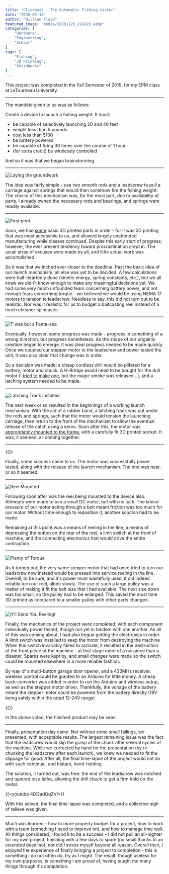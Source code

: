 ```yaml
---
title: "Clickbait - The Automatic Fishing Caster"
date: "2020-03-13"
author: "William Floyd"
featured_image: "media/20191120_224129.webp"
categories: [
    "Hardware",
    "Engineering",
    "School"
]
tags: [
    "Fishing",
    "3D Printing",
    "SolidWorks"
]
---
```


This project was completed in the Fall Semester of 2019, for my EPM class at LeTourneau University.

***

The mandate given to us was as follows:

Create a device to launch a fishing weight. It must:

* be capable of selectively launching 20 and 40 feet
* weight less than 5 pounds
* cost less than $100
* be battery powered
* be capable of firing 30 times over the course of 1 hour
* (for extra credit) be wirelessly controlled

And so it was that we began brainstorming.

***

![Laying the groundwork](media/20190919_143530.webp)

The idea was fairly simple - use two smooth rods and a leadscrew to pull a carriage against springs that would then somehow fire the fishing weight.
The choice of this mechanism was, for the most part, due to availability of parts.
I already owned the necessary rods and bearings, and springs were readily available.

***

![First print](media/20190919_224711.webp)

Soon, we had [some](media/20190919_213947.webp) basic 3D printed parts in order - for it was 3D printing that was most accessible to us, and allowed largely unattended manufacturing while classes continued.
Despite this early start of progress, however, the ever present tendency toward procrastination crept in.
The usual array of excuses were made by all, and little actual work was accomplished.

So it was that we inched ever closer to the deadline.
Past the basic idea of our launch mechanism, all else was yet to be decided.
A few calculations were half-heartedly done (kinetic energy, spring constants, etc.), but we all knew we didn't know enough to make any meaningful decisions yet.
We had some very much unfounded fears concerning battery power, and not enough fears concerning torque - we believed we would be using NEMA 17 motors to tension to leadscrew.
Needless to say, this did not turn out to be realistic.
Nor was it realistic for us to budget a baitcasting reel instead of a much cheaper spincaster.

***

![T'was but a Fanta-sea](media/20191010_152148.webp)

Eventually, however, some progress was made - progress in something of a wrong direction, but progress nonetheless.
As the shape of our ungainly creation began to emerge, it was clear progress needed to be made quickly.
Once we coupled our stepper motor to the leadscrew and power tested the unit, it was also clear that change was in order.

So a decision was made: a cheap cordless drill would be pilfered for a battery, motor and chuck.
A H-Bridge would need to be bought for the drill motor (I [tried to](media/20191025_194859.webp) [make one](media/20191102_144426.webp), but the magic smoke was released...), and a latching system needed to be made.

***

![Latching Track Installed](media/20191110_014623.webp)

The next week or so resulted in the beginnings of a working launch mechanism.
With the aid of a rubber band, a latching track was put under the rods and springs, such that the motor would tension the launching carriage, then return to the front of the mechanism to allow the eventual release of the catch using a servo.
Soon after this, the motor was [appropriately mounted to the frame](media/20191110_072012.webp), with a carefully fit 3D printed socket.
It was, it seemed, all coming together.

***

{{<youtube PWh-TsoAOK4>}}

Finally, some success came to us.
The motor was successfully power tested, along with the release of the launch mechanism.
The end was near, or so it seemed.

***

![Reel Mounted](media/20191115_090125.webp)

Following soon after was the reel being mounted to the device also.
Attempts were made to use a small DC motor, but with no luck.
The lateral pressure of our motor acting through a belt meant friction was too much for our motor.
Without time enough to reposition it, another solution had to be made.

Remaining at this point was a means of reeling in the line, a means of depressing the button on the rear of the reel, a limit switch at the front of machine, and the connecting electronics that would drive the entire contraption.

***

![Plenty of Torque](media/20191118_032416.webp)

As it turned out, the very same stepper motor that had once tried to turn our leadscrew now instead would be pressed into service reeling in the line.
Overkill, to be sure, and it's power most wastefully used, it did indeed reliably turn our reel, albeit slowly.
The use of such a large pulley was a matter of making it fit the belt size that I had available.
The next size down was too small, so the pulley had to be enlarged.
This saved the most time 3D printed as compared to a smaller pulley with other parts changed.

***

![It'll Send You Reeling!](media/20191120_224129.webp)

Finally, the mechanics of the project were completed, with each component individually power tested, though not yet in tandem with one another.
As all of this was coming about, I had also begun getting the electronics in order.
A limit switch was installed to keep the motor from destroying the machine
When this switch invariably failed to activate, it resulted in the destruction of the front piece of the machine - at that stage more of a nuisance than a disaster.
Spares were kept by, and small changes were made so the switch could be mounted elsewhere in a more reliable fashion.

By way of a multi-button garage door opener, and a 433MHz receiver, wireless control could be granted to an Arduino for little money.
A cheap buck-converter was added in order to run the Arduino and wireless setup, as well as the stepper motor driver.
Thankfully, the voltage of the battery meant the stepper motor could be powered from the battery directly (18V being safely within the rated 12-24V range)

{{<youtube TPhMx11LOok>}}

In the above video, the finished product may be seen.

***

Finally, presentation day came.
Not without some small failings, we presented, with acceptable results.
The largest remaining issue was the fact that the leadscrew would slip the grasp of the chuck after several cycles of the machine.
While we corrected by hand for the presentation (by re-chucking the leadscrew after each launch), we knew we needed to fit the slippage for good.
After all, the final time-lapse of the project would not do with such continual, and blatant, hand-holding.

The solution, it turned out, was free: the end of the leadscrew was notched and tapered on a lathe, allowing the drill chuck to get a firm hold on the metal.

{{<youtube 4iX2adGqZVI>}}

With this solved, the final time-lapse was completed, and a collective sigh of relieve was given.

***

Much was learned - how to more properly budget for a project, how to work with a team (something I need to improve on), and how to manage time well.
All things considered, I found it to be a success - I did not pull an all-nighter for my own project, finishing with a few days to spare (no small thanks to an extended deadline), nor did I stress myself beyond all reason.
Overall then, I enjoyed the experience of finally bringing a project to completion - this is something I do not often do, try as I might.
The result, though useless for my own purposes, is something I am proud of, having taught me many things through it's completion.